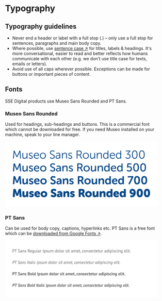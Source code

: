 # Typography

## Typography guidelines

* Never end a header or label with a full stop \(.\) – only use a full stop for sentences, paragraphs and main body copy.
* Where possible, use [sentence case ↗](https://en.wikipedia.org/wiki/Letter_case#Sentence_case) for titles, labels & headings. It's more conversational, easier to read and better reflects how humans communicate with each other \(e.g. we don’t use title case for texts, emails or letters\).
* Avoid use of all caps wherever possible. Exceptions can be made for buttons or important pieces of content.

## Fonts

SSE Digital products use Museo Sans Rounded and PT Sans.

### Museo Sans Rounded

Used for headings, sub-headings and buttons. This is a commercial font which cannot be downloaded for free. If you need Museo installed on your machine, speak to your line manager.

![Museo Sans Rounded comes in four weights.](../.gitbook/assets/museo-sans%20%282%29.png)

### PT Sans

Can be used for body copy, captions, hyperlinks etc. PT Sans is a free font which can be [downloaded from Google Fonts ↗](https://fonts.google.com/specimen/PT+Sans).



![PT Sans comes in regular &amp; bold weights, both of which support italicised text.](../.gitbook/assets/pt-sans%20%281%29.png)

